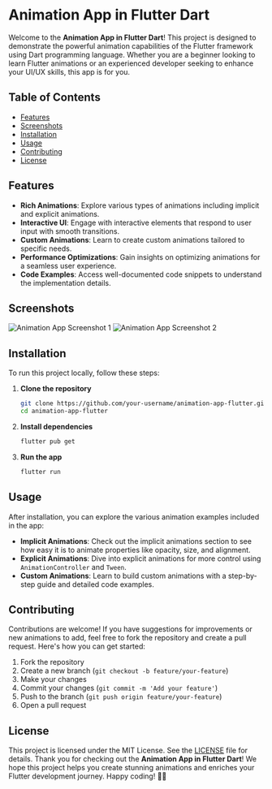 # Animation App in Flutter Dart

Welcome to the **Animation App in Flutter Dart**! This project is designed to demonstrate the powerful animation capabilities of the Flutter framework using Dart programming language. Whether you are a beginner looking to learn Flutter animations or an experienced developer seeking to enhance your UI/UX skills, this app is for you.

## Table of Contents
- [Features](#features)
- [Screenshots](#screenshots)
- [Installation](#installation)
- [Usage](#usage)
- [Contributing](#contributing)
- [License](#license)

## Features
- **Rich Animations**: Explore various types of animations including implicit and explicit animations.
- **Interactive UI**: Engage with interactive elements that respond to user input with smooth transitions.
- **Custom Animations**: Learn to create custom animations tailored to specific needs.
- **Performance Optimizations**: Gain insights on optimizing animations for a seamless user experience.
- **Code Examples**: Access well-documented code snippets to understand the implementation details.

## Screenshots
![Animation App Screenshot 1](path_to_screenshot1.png)
![Animation App Screenshot 2](path_to_screenshot2.png)

## Installation
To run this project locally, follow these steps:

1. **Clone the repository**
    ```sh
    git clone https://github.com/your-username/animation-app-flutter.git
    cd animation-app-flutter
    ```

2. **Install dependencies**
    ```sh
    flutter pub get
    ```

3. **Run the app**
    ```sh
    flutter run
    ```

## Usage
After installation, you can explore the various animation examples included in the app:

- **Implicit Animations**: Check out the implicit animations section to see how easy it is to animate properties like opacity, size, and alignment.
- **Explicit Animations**: Dive into explicit animations for more control using `AnimationController` and `Tween`.
- **Custom Animations**: Learn to build custom animations with a step-by-step guide and detailed code examples.

## Contributing
Contributions are welcome! If you have suggestions for improvements or new animations to add, feel free to fork the repository and create a pull request. Here's how you can get started:

1. Fork the repository
2. Create a new branch (`git checkout -b feature/your-feature`)
3. Make your changes
4. Commit your changes (`git commit -m 'Add your feature'`)
5. Push to the branch (`git push origin feature/your-feature`)
6. Open a pull request

## License
This project is licensed under the MIT License. See the [LICENSE](LICENSE) file for details.
Thank you for checking out the **Animation App in Flutter Dart**! We hope this project helps you create stunning animations and enriches your Flutter development journey. Happy coding! 🎨🚀
